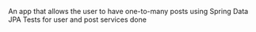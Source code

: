 An app that allows the user to have one-to-many posts using Spring Data JPA
Tests for user and post services done
